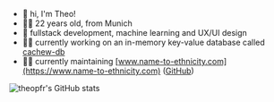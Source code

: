 
- 👋 hi, I'm Theo!
- 🙋‍♂️ 22 years old, from Munich
- 🌱 fullstack development, machine learning and UX/UI design
- 👨‍💻 currently working on an in-memory key-value database called [cachew-db](https://github.com/theopfr/cachew-db)
- 👨‍💻 currently maintaining [www.name-to-ethnicity.com](https://www.name-to-ethnicity.com) ([GitHub](https://github.com/name-ethnicity-classifier))
<!--- 🖥️ currently working at [qdive.io](https://www.qdive.io/) as a working student
- 👨‍💻 currently maintaining [www.name-to-ethnicity.com](https://www.name-to-ethnicity.com) ([GitHub](https://github.com/name-ethnicity-classifier))
-->
![theopfr's GitHub stats](https://github-readme-stats.vercel.app/api?username=theopfr&theme=tokyonight&show_icons=true&hide_border=true)
